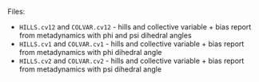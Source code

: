 Files:
- `HILLS.cv12` and `COLVAR.cv12` - hills and collective variable + bias report from metadynamics with phi and psi dihedral angles
- `HILLS.cv1` and `COLVAR.cv1` - hills and collective variable + bias report from metadynamics with phi dihedral angle
- `HILLS.cv2` and `COLVAR.cv2` - hills and collective variable + bias report from metadynamics with psi dihedral angle
